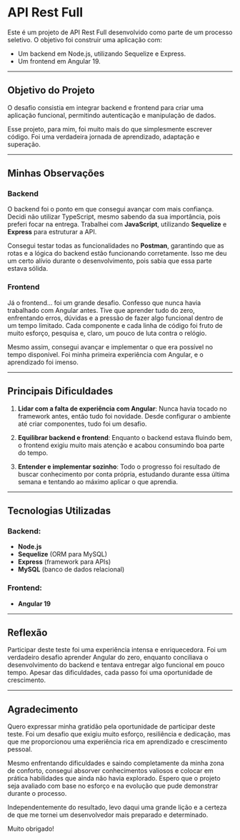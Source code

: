 # API Rest Full

Este é um projeto de API Rest Full desenvolvido como parte de um processo seletivo. O objetivo foi construir uma aplicação com:
- Um backend em Node.js, utilizando Sequelize e Express.
- Um frontend em Angular 19.

---

## Objetivo do Projeto

O desafio consistia em integrar backend e frontend para criar uma aplicação funcional, permitindo autenticação e manipulação de dados. 

Esse projeto, para mim, foi muito mais do que simplesmente escrever código. Foi uma verdadeira jornada de aprendizado, adaptação e superação.

---

## Minhas Observações

### Backend
O backend foi o ponto em que consegui avançar com mais confiança. Decidi não utilizar TypeScript, mesmo sabendo da sua importância, pois preferi focar na entrega. Trabalhei com **JavaScript**, utilizando **Sequelize** e **Express** para estruturar a API.

Consegui testar todas as funcionalidades no **Postman**, garantindo que as rotas e a lógica do backend estão funcionando corretamente. Isso me deu um certo alívio durante o desenvolvimento, pois sabia que essa parte estava sólida.

### Frontend
Já o frontend... foi um grande desafio. Confesso que nunca havia trabalhado com Angular antes. Tive que aprender tudo do zero, enfrentando erros, dúvidas e a pressão de fazer algo funcional dentro de um tempo limitado. Cada componente e cada linha de código foi fruto de muito esforço, pesquisa e, claro, um pouco de luta contra o relógio.

Mesmo assim, consegui avançar e implementar o que era possível no tempo disponível. Foi minha primeira experiência com Angular, e o aprendizado foi imenso.

---

## Principais Dificuldades

1. **Lidar com a falta de experiência com Angular**:
   Nunca havia tocado no framework antes, então tudo foi novidade. Desde configurar o ambiente até criar componentes, tudo foi um desafio.
   
2. **Equilibrar backend e frontend**:
   Enquanto o backend estava fluindo bem, o frontend exigiu muito mais atenção e acabou consumindo boa parte do tempo.

3. **Entender e implementar sozinho**:
   Todo o progresso foi resultado de buscar conhecimento por conta própria, estudando durante essa última semana e tentando ao máximo aplicar o que aprendia.

---

## Tecnologias Utilizadas

### Backend:
- **Node.js**
- **Sequelize** (ORM para MySQL)
- **Express** (framework para APIs)
- **MySQL** (banco de dados relacional)

### Frontend:
- **Angular 19**

---

## Reflexão

Participar deste teste foi uma experiência intensa e enriquecedora. Foi um verdadeiro desafio aprender Angular do zero, enquanto conciliava o desenvolvimento do backend e tentava entregar algo funcional em pouco tempo. Apesar das dificuldades, cada passo foi uma oportunidade de crescimento.

---

## Agradecimento

Quero expressar minha gratidão pela oportunidade de participar deste teste. Foi um desafio que exigiu muito esforço, resiliência e dedicação, mas que me proporcionou uma experiência rica em aprendizado e crescimento pessoal.

Mesmo enfrentando dificuldades e saindo completamente da minha zona de conforto, consegui absorver conhecimentos valiosos e colocar em prática habilidades que ainda não havia explorado. Espero que o projeto seja avaliado com base no esforço e na evolução que pude demonstrar durante o processo.

Independentemente do resultado, levo daqui uma grande lição e a certeza de que me tornei um desenvolvedor mais preparado e determinado.

Muito obrigado!
